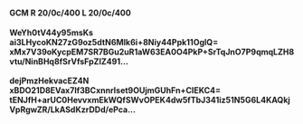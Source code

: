 #### GCM R 20/0c/400 L 20/0c/400
**WeYh0tV44y95msKs**<br/>**ai3LHycoKN27zG9oz5dtN6Mlk6i+8Niy44Ppk11OglQ=**<br/>**xMx7V39oKycpEM7SR7BGu2uR1aW63EA0O4PkP+SrTqJnO7P9qmqLZH8vtu/NinBHq8fSrVfsFpZlZ491...**<br/><br/>
**dejPmzHekvacEZ4N**<br/>**xBDO21D8EVax7lf3BCxnnrIset9OUjmGUhFn+CIEKC4=**<br/>**tENJfH+arUC0HevvxmEkWQfSWvOPEK4dw5fTbJ341iz51N5G6L4KAQkjVpRgwZR/LkASdKzrDDd/ePca...**